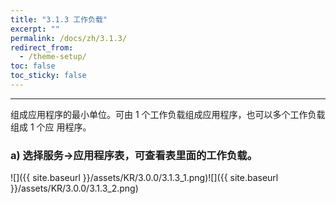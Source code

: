 ```yaml
---
title: "3.1.3 工作负载"
excerpt: ""
permalink: /docs/zh/3.1.3/
redirect_from:
  - /theme-setup/
toc: false
toc_sticky: false
---
```


---
组成应用程序的最小单位。可由 1 个工作负载组成应用程序，也可以多个工作负载组成 1 个应 用程序。

### a\) 选择服务→应用程序表，可查看表里面的工作负载。
![]({{ site.baseurl }}/assets/KR/3.0.0/3.1.3_1.png)![]({{ site.baseurl }}/assets/KR/3.0.0/3.1.3_2.png)
